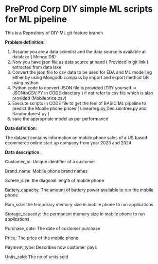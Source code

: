 # PreProd Corp DIY simple ML scripts for ML pipeline

This is a Repository of DIY-ML git feature branch

**Problem definition:**

1. Assume you are a data scientist and the data source is available at datalake ( Mongo DB)
2. Now you have json file as data source at hand ( Provided in git link ) extracted from data lake
3. Convert the json file to csv data to be used for EDA and ML modelling either by using Mongodb compass by import and export method OR using python 
4. Python code to convert JSON file is provided (TRY yourself -> JSONtoCSV.PY in CODE directory ) if not refer to csv file which is also provided (Mobileprice.csv) 
5. Execute scripts in CODE file to get the feel of BASIC ML pipeline to predict the Mobile phone prices ( Linearreg.py,Decisiontree.py and Randomforest.py )
6. save the appropriate model as per performance 

**Data definition:**

The dataset contains information on mobile phone sales of a US based ecommerce online start up company from year 2023 and 2024

**Data description:**

Customer_id: Unique identifier of a customer

Brand_name: Mobile phone brand names

Screen_size: the diagonal length of mobile phone

Battery_capacity: The amount of battery power available to run the mobile phone

Ram_size: the temporary memory size in mobile phone to run applications

Storage_capacity: the permanent memory size in mobile phone to run applications

Purchase_date: The date of customer purchase

Price: The price of the mobile phone

Payment_type: Describes how customer pays

Units_sold: The no of units sold  
